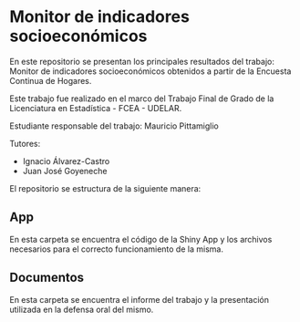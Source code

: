 # Monitor de indicadores socioeconómicos 

En este repositorio se presentan los principales resultados del trabajo: Monitor de indicadores socioeconómicos obtenidos a partir de la Encuesta Continua de Hogares.

Este trabajo fue realizado en el marco del Trabajo Final de Grado de la Licenciatura en Estadística - FCEA - UDELAR. 

Estudiante responsable del trabajo: Mauricio Pittamiglio

Tutores: 
 - Ignacio Álvarez-Castro
 - Juan José Goyeneche


El repositorio se estructura de la siguiente manera:

## App

En esta carpeta se encuentra el código de la Shiny App y los archivos necesarios para el correcto funcionamiento de la misma.

## Documentos

En esta carpeta se encuentra el informe del trabajo y la presentación utilizada en la defensa oral del mismo.
